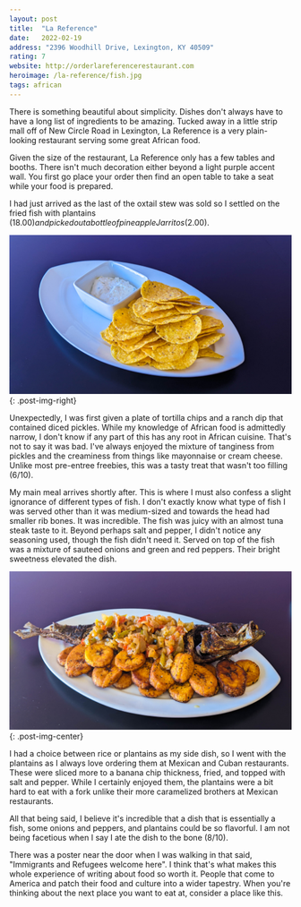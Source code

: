 ```yaml
---
layout: post
title:  "La Reference"
date:   2022-02-19
address: "2396 Woodhill Drive, Lexington, KY 40509"
rating: 7
website: http://orderlareferencerestaurant.com
heroimage: /la-reference/fish.jpg
tags: african
---
```


There is something beautiful about simplicity. Dishes don't always have to have a long list of ingredients to be amazing. Tucked away in a little strip mall off of New Circle Road in Lexington, La Reference is a very plain-looking restaurant serving some great African food.

Given the size of the restaurant, La Reference only has a few tables and booths. There isn't much decoration either beyond a light purple accent wall. You first go place your order then find an open table to take a seat while your food is prepared.

I had just arrived as the last of the oxtail stew was sold so I settled on the fried fish with plantains ($18.00) and picked out a bottle of pineapple Jarritos ($2.00).

![Chips and Dip](/assets/img/la-reference/chips.jpg){: .post-img-right}

Unexpectedly, I was first given a plate of tortilla chips and a ranch dip that contained diced pickles. While my knowledge of African food is admittedly narrow, I don't know if any part of this has any root in African cuisine. That's not to say it was bad. I've always enjoyed the mixture of tanginess from pickles and the creaminess from things like mayonnaise or cream cheese. Unlike most pre-entree freebies, this was a tasty treat that wasn't too filling (6/10).

My main meal arrives shortly after. This is where I must also confess a slight ignorance of different types of fish. I don't exactly know what type of fish I was served other than it was medium-sized and towards the head had smaller rib bones. It was incredible. The fish was juicy with an almost tuna steak taste to it. Beyond perhaps salt and pepper, I didn't notice any seasoning used, though the fish didn't need it. Served on top of the fish was a mixture of sauteed onions and green and red peppers. Their bright sweetness elevated the dish.

![Fried Fish](/assets/img/la-reference/fish.jpg){: .post-img-center}

I had a choice between rice or plantains as my side dish, so I went with the plantains as I always love ordering them at Mexican and Cuban restaurants. These were sliced more to a banana chip thickness, fried, and topped with salt and pepper. While I certainly enjoyed them, the plantains were a bit hard to eat with a fork unlike their more caramelized brothers at Mexican restaurants.

All that being said, I believe it's incredible that a dish that is essentially a fish, some onions and peppers, and plantains could be so flavorful. I am not being facetious when I say I ate the dish to the bone (8/10).

There was a poster near the door when I was walking in that said, "Immigrants and Refugees welcome here". I think that's what makes this whole experience of writing about food so worth it. People that come to America and patch their food and culture into a wider tapestry. When you're thinking about the next place you want to eat at, consider a place like this.
